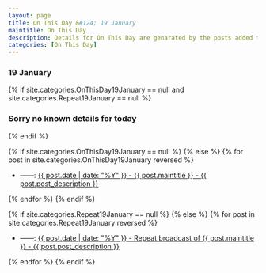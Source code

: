```yaml
---
layout: page
title: On This Day &#124; 19 January
maintitle: On This Day
description: Details for On This Day are genarated by the posts added to the website so the content is subject to changes/updates over time.
categories: [On This Day]
---
```


<h3>19 January</h3>

{% if site.categories.OnThisDay19January == null and site.categories.Repeat19January == null %}
  <h3>Sorry no known details for today</h3>
{% endif %}

{% if site.categories.OnThisDay19January == null %}
{% else %}
{% for post in site.categories.OnThisDay19January reversed %}
<ul>
<li> ——: <a href="{{ post.url }}">{{ post.date | date: "%Y" }} - {{ post.maintitle }} - {{ post.post_description }}</a></li>
</ul>
{% endfor %}
{% endif %}

{% if site.categories.Repeat19January == null %}
{% else %}
{% for post in site.categories.Repeat19January reversed %}
<ul>
<li> ——: <a href="{{ post.url }}">{{ post.date | date: "%Y" }} - Repeat broadcast of {{ post.maintitle }} - {{ post.post_description }}</a></li>
</ul>
{% endfor %}
{% endif %}
